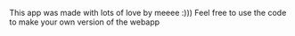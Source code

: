 This app was made with lots of love by meeee :))) Feel free to use the code to make your own version of the webapp
